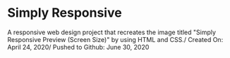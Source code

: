 # Simply Responsive
A responsive web design project that recreates the image titled "Simply Responsive Preview (Screen Size)" by using HTML and CSS./
Created On: April 24, 2020/
Pushed to Github: June 30, 2020